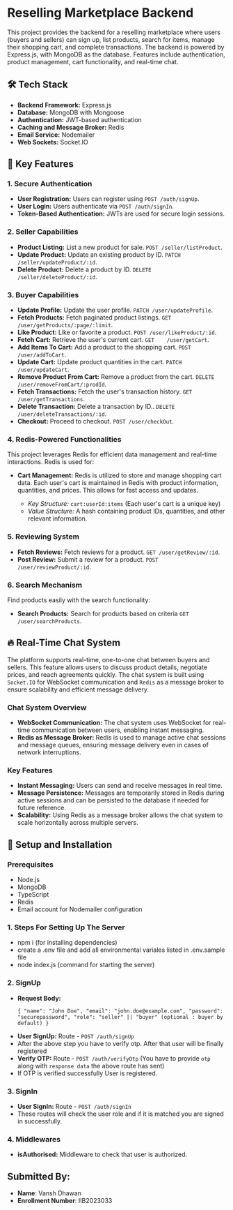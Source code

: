 # Reselling Marketplace Backend

This project provides the backend for a reselling marketplace where users (buyers and sellers) can sign up, list products, search for items, manage their shopping cart, and complete transactions. The backend is powered by Express.js, with MongoDB as the database. Features include authentication, product management, cart functionality, and real-time chat.

## 🛠️ Tech Stack

- **Backend Framework:** Express.js
- **Database:** MongoDB with Mongoose
- **Authentication:** JWT-based authentication
- **Caching and Message Broker:** Redis
- **Email Service:** Nodemailer
- **Web Sockets:** Socket.IO

## 🔐 Key Features

### 1. Secure Authentication

- **User Registration:** Users can register using `POST /auth/signUp`.
- **User Login:** Users authenticate via `POST /auth/signIn`.
- **Token-Based Authentication:** JWTs are used for secure login sessions.

### 2. Seller Capabilities

- **Product Listing:** List a new product for sale. `POST /seller/listProduct`.
- **Update Product:** Update an existing product by ID. `PATCH /seller/updateProduct/:id`.	
- **Delete Product:** Delete a product by ID. `DELETE /seller/deleteProduct/:id`.

### 3. Buyer Capabilities

- **Update Profile:** Update the user profile. `PATCH /user/updateProfile`.	
- **Fetch Products:** Fetch paginated product listings. `GET /user/getProducts/:page/:limit`.
- **Like Product:** Like or favorite a product. `POST /user/likeProduct/:id`.
- **Fetch Cart:** Retrieve the user's current cart. `GET 	/user/getCart`.
- **Add Items To Cart:** Add a product to the shopping cart. `POST /user/addToCart`.
- **Update Cart:** Update product quantities in the cart. `PATCH /user/updateCart`.
- **Remove Product From Cart:** Remove a product from the cart. `DELETE /user/removeFromCart/:prodId`.
- **Fetch Transactions:** Fetch the user's transaction history. `GET /user/getTransactions`.
- **Delete Transaction:** Delete a transaction by ID.. `DELETE /user/deleteTransactions/:id`.
- **Checkout:** Proceed to checkout. `POST /user/checkOut`.

### 4. Redis-Powered Functionalities

This project leverages Redis for efficient data management and real-time interactions. Redis is used for:

- **Cart Management:** Redis is utilized to store and manage shopping cart data. Each user's cart is maintained in Redis with product information, quantities, and prices. This allows for fast access and updates.
  
  - *Key Structure:* `cart:userId:items` (Each user's cart is a unique key)
  - *Value Structure:* A hash containing product IDs, quantities, and other relevant information.

### 5. Reviewing System

- **Fetch Reviews:** Fetch reviews for a product. `GET /user/getReview/:id`.
- **Post Review:** Submit a review for a product. `POST /user/reviewProduct/:id`.

### 6. Search Mechanism

Find products easily with the search functionality:

- **Search Products:** Search for products based on criteria `GET /user/searchProducts`.

## 🔥 Real-Time Chat System

The platform supports real-time, one-to-one chat between buyers and sellers. This feature allows users to discuss product details, negotiate prices, and reach agreements quickly. The chat system is built using `Socket.IO` for WebSocket communication and `Redis` as a message broker to ensure scalability and efficient message delivery.

### Chat System Overview

- **WebSocket Communication:** The chat system uses WebSocket for real-time communication between users, enabling instant messaging.
- **Redis as Message Broker:** Redis is used to manage active chat sessions and message queues, ensuring message delivery even in cases of network interruptions.

### Key Features

- **Instant Messaging:** Users can send and receive messages in real time.
- **Message Persistence:** Messages are temporarily stored in Redis during active sessions and can be persisted to the database if needed for future reference.
- **Scalability:** Using Redis as a message broker allows the chat system to scale horizontally across multiple servers.

## 🚀 Setup and Installation

### Prerequisites

- Node.js
- MongoDB
- TypeScript
- Redis
- Email account for Nodemailer configuration

###  1. Steps For Setting Up The Server
- npm i (for installing dependencies)
- create a .env file and add  all environmental variales listed in .env.sample file
- node index.js (command for starting the server)

### 2. SignUp
- **Request Body:** <pre>`{
                                        "name": "John Doe",
                                        "email": "john.doe@example.com",
                                        "password": "securepassword",
                                        "role": "seller" || "buyer" (optional : buyer by default)
                                      }`</pre>
- **User SignUp:** Route - `POST /auth/signUp`
- After the above step you have to verify otp. After that user will be finally registered
- **Verify OTP:** Route - `POST /auth/verifyOtp` (You have to provide `otp` along with `response data` the above route has sent)
- If OTP is verified successfully User is registered.

### 3. SignIn
- **User SignIn:** Route - `POST /auth/signIn`
- These routes will check the user role and if it is matched you are signed in successfully.

### 4. Middlewares
- **isAuthorised:** Middleware to check that user is authorized.

## Submitted By:
- **Name**: Vansh Dhawan
- **Enrollment Number**: IIB2023033
